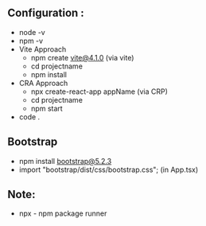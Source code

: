 ## Configuration : 
- node -v
- npm -v
- Vite Approach
  - npm create vite@4.1.0           (via vite) 
  - cd projectname
  - npm install 
- CRA Approach
  - npx create-react-app appName    (via CRP)
  - cd projectname
  - npm start
- code .
  
## Bootstrap
- npm install bootstrap@5.2.3
- import "bootstrap/dist/css/bootstrap.css"; (in App.tsx)


## Note:
- npx - npm package runner